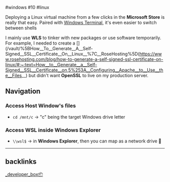 #windows #10 #linux

Deploying a Linux virtual machine from a few clicks in the **Microsoft Store** is really that easy. Paired with [Windows Terminal](/vault/https://apps.microsoft.com/store/detail/windows-terminal/9N0DX20HK701?hl=en-us&gl=us), it's even easier to switch between shells 

I mainly use **WLS** to tinker with new packages or use software temporarily. For example, I needed to create a [](/vault/%5BHow__To__Generate__A__Self-Signed__SSL__Certificate__On__Linux__%7C__RoseHosting%5D(https://www.rosehosting.com/blog/how-to-generate-a-self-signed-ssl-certificate-on-linux/#:~:text=How__to__Generate__a__Self-Signed__SSL__Certificate__on,5%253A__Configuring__Apache__to__Use__the__Files__) but didn't want **OpenSSL**  to live on my production server. 

## Navigation 
### Access Host Window's files
- `cd /mnt/c` -> "c" being the target Windows drive letter

### Access WSL inside Windows Explorer
- `\\wsl$` -> in **Windows Explorer**, then you can map as a network drive 💽


---
## backlinks
[_developer_box📦](/vault/%F0%9F%93%81developer/_developer_box%F0%9F%93%A6)